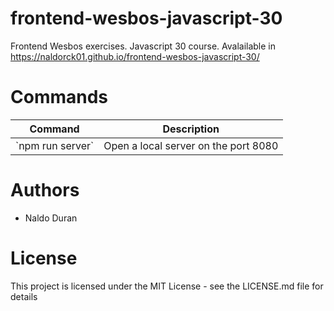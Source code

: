 # frontend-wesbos-javascript-30
Frontend Wesbos exercises. Javascript 30 course. Avalailable in https://naldorck01.github.io/frontend-wesbos-javascript-30/

# Commands
<table>
  <thead>
    <tr>
      <th>Command</th>
      <th>Description</th>
    </tr>
  </thead>
  <tbody>
    <tr>
      <td>`npm run server`</td>
      <td>Open a local server on the port 8080</td>
    </tr>
  </tbody>
</table>

# Authors
- Naldo Duran

# License
This project is licensed under the MIT License - see the LICENSE.md file for details